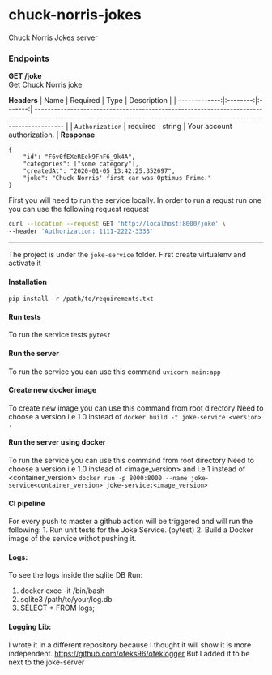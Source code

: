 # chuck-norris-jokes
Chuck Norris Jokes server

### Endpoints
**GET /joke**</br>
Get Chuck Norris joke 

**Headers**
|          Name | Required |  Type   | Description                                                                                                                                                           |
| -------------:|:--------:|:-------:| --------------------------------------------------------------------------------------------------------------------------------------------------------------------- |
|     `Authorization` | required | string  | Your account authorization.                                                                     |
**Response**
```
{
    "id": "F6v0fEXeREek9FnF6_9k4A",
    "categories": ["some category"],
    "createdAt": "2020-01-05 13:42:25.352697",
    "joke": "Chuck Norris' first car was Optimus Prime."
}
```
First you will need to run the service locally.
In order to run a requst run one you can use the following request request
```bash
curl --location --request GET 'http://localhost:8000/joke' \
--header 'Authorization: 1111-2222-3333'
```
*******
The project is under the `joke-service` folder.
First create virtualenv and activate it

#### Installation
`pip install -r /path/to/requirements.txt`

#### Run tests
To run the service tests
`pytest`

#### Run the server
To run the service you can use this command
`uvicorn main:app`

#### Create new docker image
To create new image you can use this command from root directory
Need to choose a version i.e 1.0 instead of <version>
`docker build -t joke-service:<version> .`

#### Run the server using docker
To run the service you can use this command from root directory
Need to choose a version i.e 1.0 instead of <image_version>
and i.e 1 instead of <container_version>
`docker run -p 8000:8000 --name joke-service<container_version> joke-service:<image_version>`

#### CI pipeline
For every push to master a github action will be triggered and will run the following:
    1. Run unit tests for the Joke Service. (pytest)
    2. Build a Docker image of the service withot pushing it.

    
#### Logs:
To see the logs inside the sqlite DB Run:
1. docker exec -it <joke-service-container-id> /bin/bash
2. sqlite3 /path/to/your/log.db
3. SELECT * FROM logs;

#### Logging Lib:
I wrote it in a different repository because I thought it will show it is more independent.
https://github.com/ofeks96/ofeklogger
But I added it to be next to the joke-server